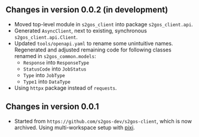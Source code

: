 ## Changes in version 0.0.2 (in development)

* Moved top-level module in `s2gos_client` into package `s2gos_client.api`.
* Generated `AsyncClient`, next to existing, synchronous `s2gos_client.api.Client`.
* Updated `tools/openapi.yaml` to rename some unintuitive names.
  Regenerated and adjusted remaining code for following classes 
  renamed in `s2gos_common.models`:
  - `Response` into `ResponseType`
  - `StatusCode` into `JobStatus`
  - `Type` into `JobType`
  - `Type1` into `DataType`
* Using `httpx` package instead of `requests`.

## Changes in version 0.0.1

* Started from `https://github.com/s2gos-dev/s2gos-client`, which is now archived.
  Using multi-workspace setup with [pixi](https://pixi.sh).
